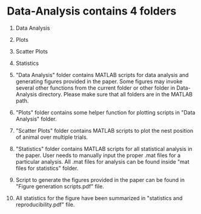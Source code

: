# Data-Analysis contains 4 folders

1. Data Analysis
2. Plots
3. Scatter Plots
4. Statistics

1. "Data Analysis" folder contains MATLAB scripts for data analysis and generating figures provided in the paper. Some figures may invoke several other functions from the current folder or other folder in Data-Analysis directory. Please make sure that all folders are in the MATLAB path.

2. "Plots" folder contains some helper function for plotting scripts in "Data Analysis" folder.

2. "Scatter Plots" folder contains MATLAB scripts to plot the nest position of animal over multiple trials.

3. "Statistics" folder contains MATLAB scripts for all statistical analysis in the paper. User needs to manually input the proper .mat files for a particular analysis. All .mat files for analysis can be found inside "mat files for statistics" folder.

4. Script to generate the figures provided in the paper can be found in "Figure generation scripts.pdf" file.

5. All statistics for the figure have been summarized in "statistics and reproducibility.pdf" file.